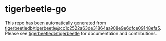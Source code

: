 # tigerbeetle-go
This repo has been automatically generated from [tigerbeetledb/tigerbeetle@cc1c2522a63de31864aa908e9e6dfce09148efa5](https://github.com/tigerbeetledb/tigerbeetle/commit/cc1c2522a63de31864aa908e9e6dfce09148efa5). Please see [tigerbeetledb/tigerbeetle](https://github.com/tigerbeetledb/tigerbeetle) for documentation and contributions.
